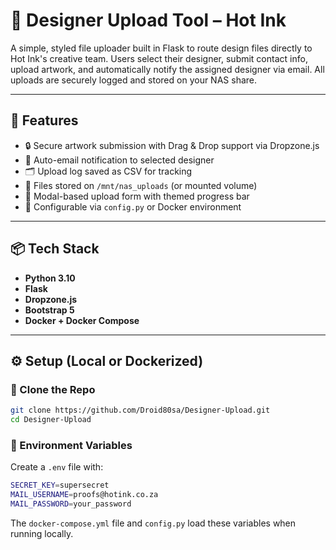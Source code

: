 # 🎨 Designer Upload Tool – Hot Ink

A simple, styled file uploader built in Flask to route design files directly to Hot Ink's creative team. Users select their designer, submit contact info, upload artwork, and automatically notify the assigned designer via email. All uploads are securely logged and stored on your NAS share.

---

## 🚀 Features

- 🔒 Secure artwork submission with Drag & Drop support via Dropzone.js
- 📧 Auto-email notification to selected designer
- 🗂️ Upload log saved as CSV for tracking
- 📁 Files stored on `/mnt/nas_uploads` (or mounted volume)
- 🎨 Modal-based upload form with themed progress bar
- 🧠 Configurable via `config.py` or Docker environment

---

## 📦 Tech Stack

- **Python 3.10**
- **Flask**
- **Dropzone.js**
- **Bootstrap 5**
- **Docker + Docker Compose**

---

## ⚙️ Setup (Local or Dockerized)

### 🔧 Clone the Repo

```bash
git clone https://github.com/Droid80sa/Designer-Upload.git
cd Designer-Upload
```

### 🔑 Environment Variables

Create a `.env` file with:

```bash
SECRET_KEY=supersecret
MAIL_USERNAME=proofs@hotink.co.za
MAIL_PASSWORD=your_password
```

The `docker-compose.yml` file and `config.py` load these variables when running locally.
